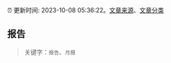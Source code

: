 :alarm_clock: 更新时间: 2023-10-08 05:36:22。[文章来源](/README.md)、[文章分类](/TAGS.md)

## 报告


> 关键字：`报告`、`月报`



